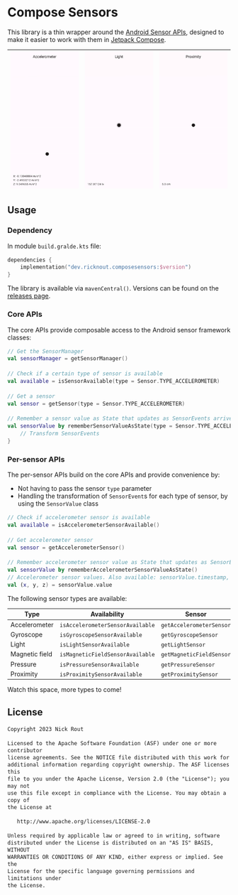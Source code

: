 # Compose Sensors

This library is a thin wrapper around the [Android Sensor APIs](https://developer.android.com/guide/topics/sensors/sensors_overview),
designed to make it easier to work with them in [Jetpack Compose](https://developer.android.com/jetpack/compose).

| ![Accelerometer](art/accelerometer.gif) | ![Light](art/light.gif) | ![Proximity](art/proximity.gif) |
|-----------------------------------------|-------------------------|---------------------------------|

## Usage

### Dependency

In module `build.gralde.kts` file:

```kotlin
dependencies {
    implementation("dev.ricknout.composesensors:$version")
}
```

The library is available via `mavenCentral()`. Versions can be found on the [releases page](https://github.com/ricknout/compose-sensors/releases).

### Core APIs

The core APIs provide composable access to the Android sensor framework classes:

```kotlin
// Get the SensorManager
val sensorManager = getSensorManager()

// Check if a certain type of sensor is available
val available = isSensorAvailable(type = Sensor.TYPE_ACCELEROMETER)

// Get a sensor
val sensor = getSensor(type = Sensor.TYPE_ACCELEROMETER)

// Remember a sensor value as State that updates as SensorEvents arrive
val sensorValue by rememberSensorValueAsState(type = Sensor.TYPE_ACCELEROMETER) { event ->
    // Transform SensorEvents
}
```

### Per-sensor APIs

The per-sensor APIs build on the core APIs and provide convenience by:
* Not having to pass the sensor `type` parameter
* Handling the transformation of `SensorEvent`s for each type of sensor, by using the `SensorValue` class

```kotlin
// Check if accelerometer sensor is available
val available = isAccelerometerSensorAvailable()

// Get accelerometer sensor
val sensor = getAccelerometerSensor()

// Remember accelerometer sensor value as State that updates as SensorEvents arrive
val sensorValue by rememberAccelerometerSensorValueAsState()
// Accelerometer sensor values. Also available: sensorValue.timestamp, sensorValue.accuracy
val (x, y, z) = sensorValue.value
```

The following sensor types are available:

| Type           | Availability                     | Sensor                   | Sensor value                              |
|----------------|----------------------------------|--------------------------|-------------------------------------------|
| Accelerometer  | `isAccelerometerSensorAvailable` | `getAccelerometerSensor` | `rememberAccelerometerSensorValueAsState` |
| Gyroscope      | `isGyroscopeSensorAvailable`     | `getGyroscopeSensor`     | `rememberGyroscopeSensorValueAsState`     |
| Light          | `isLightSensorAvailable`         | `getLightSensor`         | `rememberLightSensorValueAsState`         |
| Magnetic field | `isMagneticFieldSensorAvailable` | `getMagneticFieldSensor` | `rememberMagneticFieldSensorValueAsState` |
| Pressure       | `isPressureSensorAvailable`      | `getPressureSensor`      | `rememberPressureSensorValueAsState`      |
| Proximity      | `isProximitySensorAvailable`     | `getProximitySensor`     | `rememberProximitySensorValueAsState`     |

Watch this space, more types to come!

## License

```
Copyright 2023 Nick Rout

Licensed to the Apache Software Foundation (ASF) under one or more contributor
license agreements. See the NOTICE file distributed with this work for
additional information regarding copyright ownership. The ASF licenses this
file to you under the Apache License, Version 2.0 (the "License"); you may not
use this file except in compliance with the License. You may obtain a copy of
the License at

   http://www.apache.org/licenses/LICENSE-2.0

Unless required by applicable law or agreed to in writing, software
distributed under the License is distributed on an "AS IS" BASIS, WITHOUT
WARRANTIES OR CONDITIONS OF ANY KIND, either express or implied. See the
License for the specific language governing permissions and limitations under
the License.
```

